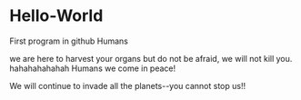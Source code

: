 # Hello-World
First program in github
Humans

we are here to harvest your organs but do not be afraid, we will not kill you. hahahahahahah
Humans we come in peace!


We will continue to invade all the planets--you cannot stop us!!
